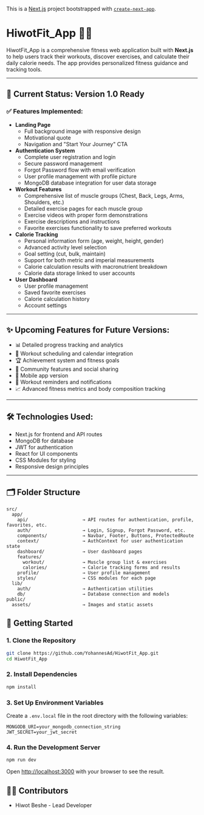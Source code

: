 This is a [Next.js](https://nextjs.org) project bootstrapped with [`create-next-app`](https://github.com/vercel/next.js/tree/canary/packages/create-next-app).

# HiwotFit_App 🏋️‍♀️

HiwotFit_App is a comprehensive fitness web application built with **Next.js** to help users track their workouts, discover exercises, and calculate their daily calorie needs. The app provides personalized fitness guidance and tracking tools.

---

## 🚀 Current Status: Version 1.0 Ready

### ✅ Features Implemented:

- **Landing Page**
  - Full background image with responsive design
  - Motivational quote
  - Navigation and "Start Your Journey" CTA
- **Authentication System**
  - Complete user registration and login
  - Secure password management
  - Forgot Password flow with email verification
  - User profile management with profile picture
  - MongoDB database integration for user data storage
- **Workout Features**
  - Comprehensive list of muscle groups (Chest, Back, Legs, Arms, Shoulders, etc.)
  - Detailed exercise pages for each muscle group
  - Exercise videos with proper form demonstrations
  - Exercise descriptions and instructions
  - Favorite exercises functionality to save preferred workouts
- **Calorie Tracking**
  - Personal information form (age, weight, height, gender)
  - Advanced activity level selection
  - Goal setting (cut, bulk, maintain)
  - Support for both metric and imperial measurements
  - Calorie calculation results with macronutrient breakdown
  - Calorie data storage linked to user accounts
- **User Dashboard**
  - User profile management
  - Saved favorite exercises
  - Calorie calculation history
  - Account settings

---

## ✨ Upcoming Features for Future Versions:

- 📊 Detailed progress tracking and analytics
- 📆 Workout scheduling and calendar integration
- 🏆 Achievement system and fitness goals
- 💬 Community features and social sharing
- 📱 Mobile app version
- 🔔 Workout reminders and notifications
- 📈 Advanced fitness metrics and body composition tracking

---

## 🛠️ Technologies Used:
- Next.js for frontend and API routes
- MongoDB for database
- JWT for authentication
- React for UI components
- CSS Modules for styling
- Responsive design principles

---

## 🗂️ Folder Structure
```
src/
  app/
    api/                    → API routes for authentication, profile, favorites, etc.
    auth/                   → Login, Signup, Forgot Password, etc.
    components/             → Navbar, Footer, Buttons, ProtectedRoute
    context/                → AuthContext for user authentication state
    dashboard/              → User dashboard pages
    features/
      workout/              → Muscle group list & exercises
      calories/             → Calorie tracking forms and results
    profile/                → User profile management
    styles/                 → CSS modules for each page
  lib/
    auth/                   → Authentication utilities
    db/                     → Database connection and models
public/
  assets/                   → Images and static assets
```

## 🚀 Getting Started

### 1. Clone the Repository

```bash
git clone https://github.com/YohannesAd/HiwotFit_App.git
cd HiwotFit_App
```

### 2. Install Dependencies

```bash
npm install
```

### 3. Set Up Environment Variables

Create a `.env.local` file in the root directory with the following variables:
```
MONGODB_URI=your_mongodb_connection_string
JWT_SECRET=your_jwt_secret
```

### 4. Run the Development Server

```bash
npm run dev
```

Open [http://localhost:3000](http://localhost:3000) with your browser to see the result.

## 👩‍💻 Contributors

- Hiwot Beshe - Lead Developer
